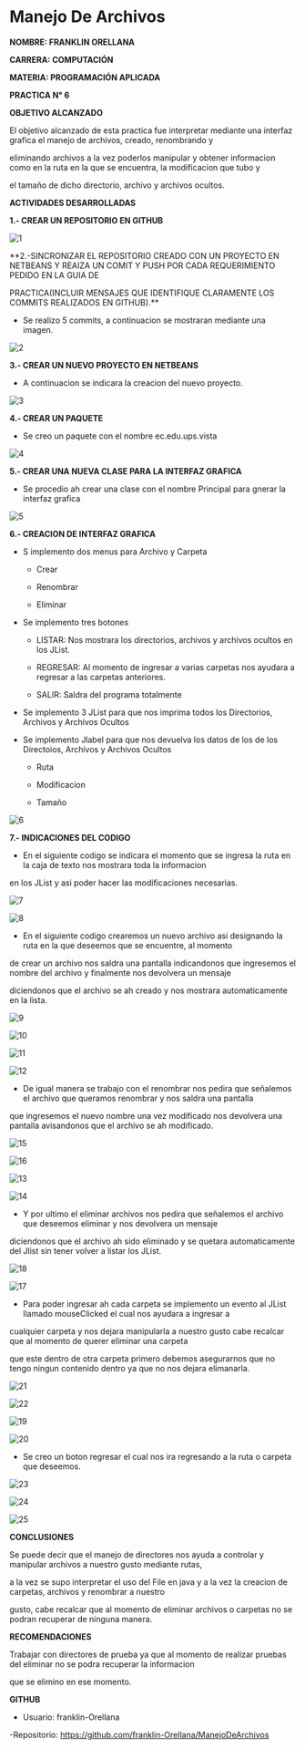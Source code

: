 # Manejo De Archivos

**NOMBRE: FRANKLIN ORELLANA**

**CARRERA: COMPUTACIÓN**

**MATERIA: PROGRAMACIÓN APLICADA**

**PRACTICA N° 6**

**OBJETIVO ALCANZADO**

El objetivo alcanzado de esta practica fue interpretar mediante una interfaz grafica el manejo de archivos, creado, renombrando y 

eliminando archivos a la vez poderlos manipular y obtener informacion como en la ruta en la que se encuentra, la modificacion que tubo y 

el tamaño de dicho directorio, archivo y archivos ocultos.

**ACTIVIDADES DESARROLLADAS**

**1.- CREAR UN REPOSITORIO EN GITHUB**

![1](https://user-images.githubusercontent.com/49034691/59171762-33698d00-8b0a-11e9-89f8-47e514104ac0.PNG)

**2.-SINCRONIZAR EL REPOSITORIO CREADO CON UN PROYECTO EN NETBEANS Y REAIZA UN COMIT Y PUSH POR CADA REQUERIMIENTO PEDIDO EN LA GUIA DE

PRACTICA(INCLUIR MENSAJES QUE IDENTIFIQUE CLARAMENTE LOS COMMITS REALIZADOS EN GITHUB).**

  - Se realizo 5 commits, a continuacion se mostraran mediante una imagen.
  
![2](https://user-images.githubusercontent.com/49034691/59171964-27ca9600-8b0b-11e9-8e54-8d8f0a6764e8.PNG)

**3.- CREAR UN NUEVO PROYECTO EN NETBEANS**

  - A continuacion se indicara la creacion del nuevo proyecto.
  
![3](https://user-images.githubusercontent.com/49034691/59172047-8e4fb400-8b0b-11e9-9eff-faac79ca8c88.PNG)

**4.- CREAR UN PAQUETE**

  - Se creo un paquete con el nombre ec.edu.ups.vista
  
![4](https://user-images.githubusercontent.com/49034691/59172108-eedef100-8b0b-11e9-9d6b-fc9ef77c12bc.PNG)

**5.- CREAR UNA NUEVA CLASE PARA LA INTERFAZ GRAFICA**

  - Se procedio ah crear una clase con el nombre Principal para gnerar la interfaz grafica
  
![5](https://user-images.githubusercontent.com/49034691/59172227-8a706180-8b0c-11e9-823d-583a4e6a799d.PNG)

**6.- CREACION DE INTERFAZ GRAFICA**

  - S implemento dos menus para Archivo y Carpeta
    
    - Crear
    
    - Renombrar
    
    - Eliminar

  - Se implemento tres botones 
    
    - LISTAR: Nos mostrara los directorios, archivos y archivos ocultos en los JList.
    
    - REGRESAR: Al momento de ingresar a varias carpetas nos ayudara a regresar a las carpetas anteriores.
    
    - SALIR: Saldra del programa totalmente
    
  - Se implemento 3 JList para que nos imprima todos los Directorios, Archivos y Archivos Ocultos
    
  - Se implemento Jlabel para que nos devuelva los datos de los de los Directoios, Archivos y Archivos Ocultos
    
    - Ruta
    
    - Modificacion
    
    - Tamaño
    
![6](https://user-images.githubusercontent.com/49034691/59172832-be00bb00-8b0f-11e9-8b28-9ff79553c4a5.PNG)

**7.- INDICACIONES DEL CODIGO**

  - En el siguiente codigo se indicara el momento que se ingresa la ruta en la caja de texto nos mostrara toda la informacion 
  
  en los JList y asi poder hacer las modificaciones necesarias.
  
![7](https://user-images.githubusercontent.com/49034691/59173538-e9d17000-8b12-11e9-9ee1-b4980a936fb8.PNG)

![8](https://user-images.githubusercontent.com/49034691/59173671-a7f4f980-8b13-11e9-9e76-8f56cf04eac7.PNG)

  -  En el siguiente codigo crearemos un nuevo archivo asi designando la ruta en la que deseemos que se encuentre, al momento
  
  de crear un archivo nos saldra una pantalla indicandonos que ingresemos el nombre del archivo y finalmente nos devolvera un mensaje
  
  diciendonos que el archivo se ah creado y nos mostrara automaticamente en la lista.
  
![9](https://user-images.githubusercontent.com/49034691/59173932-c8718380-8b14-11e9-8dc3-fa4457174eef.PNG)

![10](https://user-images.githubusercontent.com/49034691/59174083-70874c80-8b15-11e9-84f6-9a4acebf3556.PNG)

![11](https://user-images.githubusercontent.com/49034691/59174085-70874c80-8b15-11e9-9596-a2912f2e3f4d.PNG)

![12](https://user-images.githubusercontent.com/49034691/59174086-70874c80-8b15-11e9-84a7-8d4ecc1e5bb5.PNG)

  - De igual manera se trabajo con el renombrar nos pedira que señalemos el archivo que queramos renombrar y nos saldra una pantalla
  
  que ingresemos el nuevo nombre una vez modificado nos devolvera una pantalla avisandonos que el archivo se ah modificado.
  
![15](https://user-images.githubusercontent.com/49034691/59174290-5e59de00-8b16-11e9-8848-31e8bb81d944.PNG)

![16](https://user-images.githubusercontent.com/49034691/59174292-5e59de00-8b16-11e9-900b-913c09d096e9.PNG)

![13](https://user-images.githubusercontent.com/49034691/59174293-5e59de00-8b16-11e9-9b64-7751884eb761.PNG)

![14](https://user-images.githubusercontent.com/49034691/59174294-5ef27480-8b16-11e9-8652-1114e51eca2a.PNG)

  - Y por ultimo el eliminar archivos nos pedira que señalemos el archivo que deseemos eliminar y nos devolvera un mensaje
  
  diciendonos que el archivo ah sido eliminado y se quetara automaticamente del Jlist sin tener volver a listar los JList.
  
![18](https://user-images.githubusercontent.com/49034691/59174402-d7f1cc00-8b16-11e9-8467-3bee5f990730.PNG)

![17](https://user-images.githubusercontent.com/49034691/59174403-d7f1cc00-8b16-11e9-8975-fbb8fe321c5d.PNG)

  - Para poder ingresar ah cada carpeta se implemento un evento al JList llamado mouseClicked el cual nos ayudara a ingresar a 
  
  cualquier carpeta y nos dejara manipularla a nuestro gusto cabe recalcar que al momento de querer eliminar una carpeta
  
  que este dentro de otra carpeta primero debemos asegurarnos que no tengo ningun contenido dentro ya que no nos dejara elimanarla.
  
![21](https://user-images.githubusercontent.com/49034691/59174635-b6451480-8b17-11e9-91f2-0ce18d842df7.PNG)

![22](https://user-images.githubusercontent.com/49034691/59174636-b6ddab00-8b17-11e9-9a6c-8107129392ae.PNG)

![19](https://user-images.githubusercontent.com/49034691/59174638-b6ddab00-8b17-11e9-92d5-dded7d390971.PNG)

![20](https://user-images.githubusercontent.com/49034691/59174639-b6ddab00-8b17-11e9-940f-b705ea06eaf1.PNG)

  - Se creo un boton regresar el cual nos ira regresando a la ruta o carpeta que deseemos.
  
![23](https://user-images.githubusercontent.com/49034691/59174721-20f65000-8b18-11e9-95f9-0bb8ef37d357.PNG)

![24](https://user-images.githubusercontent.com/49034691/59174719-205db980-8b18-11e9-8e7d-16c04ffc7591.PNG)
  
![25](https://user-images.githubusercontent.com/49034691/59174720-205db980-8b18-11e9-914b-7dd4ec87efd8.PNG)

**CONCLUSIONES**

Se puede decir que el manejo de directores nos ayuda a controlar y manipular archivos a nuestro gusto mediante rutas,

a la vez se supo interpretar el uso del File en java y a la vez la creacion de carpetas, archivos y renombrar a nuestro

gusto, cabe recalcar que al momento de eliminar archivos o carpetas no se podran recuperar de ninguna manera.

**RECOMENDACIONES**

Trabajar con directores de prueba ya que al momento de realizar pruebas del eliminar no se podra recuperar la informacion

que se elimino en ese momento.

**GITHUB**

  - Usuario: franklin-Orellana
  
  -Repositorio: https://github.com/franklin-Orellana/ManejoDeArchivos






 
